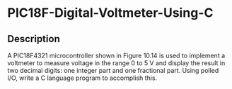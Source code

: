 # PIC18F-Digital-Voltmeter-Using-C

## Description

A PIC18F4321 microcontroller shown in Figure 10.14 is used to
implement a voltmeter to measure voltage in the range 0 to 5 V and display the result in
two decimal digits: one integer part and one fractional part. Using polled I/O, write a C
language program to accomplish this.
